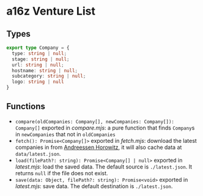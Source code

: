 # a16z Venture List

## Types

```typescript
export type Company = {
  type: string | null;
  stage: string | null;
  url: string | null;
  hostname: string | null;
  subcategory: string | null;
  logo: string | null
}
```

## Functions

- `compare(oldCompanies: Company[], newCompanies: Company[]): Company[]` exported in _compare.mjs_: a pure function that finds `Company`s in `newCompanies` that not in `oldCompanies`
- `fetch(): Promise<Company[]>` exported in _fetch.mjs_: download the latest companies in from [Andreessen Horowitz][a16z], it will also cache data at `data/latest.json`.
- `load(filePath?: string): Promise<Company[] | null>` exported in _latest.mjs_: load the saved data. The default source is `./latest.json`. It returns `null` if the file does not exist.
- `save(data: Object, filePath?: string): Promise<void>` exported in _latest.mjs_: save data. The default destination is `./latest.json`.

[a16z]: https://a16z.com
